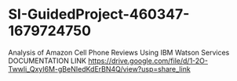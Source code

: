 # SI-GuidedProject-460347-1679724750
Analysis of Amazon Cell Phone Reviews Using IBM Watson Services
DOCUMENTATION LINK
https://drive.google.com/file/d/1-2O-Twwli_QxyI6M-gBeNIedKdErBN4Q/view?usp=share_link 
